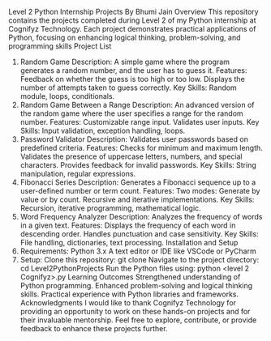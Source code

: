 Level 2 Python Internship Projects
By Bhumi Jain
Overview
This repository contains the projects completed during Level 2 of my Python internship at Cognifyz Technology. Each project demonstrates practical applications of Python, focusing on enhancing logical thinking, problem-solving, and programming skills
Project List
1. Random Game
Description: A simple game where the program generates a random number, and the user has to guess it.
Features:
Feedback on whether the guess is too high or too low.
Displays the number of attempts taken to guess correctly.
Key Skills: Random module, loops, conditionals.
2. Random Game Between a Range
Description: An advanced version of the random game where the user specifies a range for the random number.
Features:
Customizable range input.
Validates user inputs.
Key Skills: Input validation, exception handling, loops.
3. Password Validator
Description: Validates user passwords based on predefined criteria.
Features:
Checks for minimum and maximum length.
Validates the presence of uppercase letters, numbers, and special characters.
Provides feedback for invalid passwords.
Key Skills: String manipulation, regular expressions.
4. Fibonacci Series
Description: Generates a Fibonacci sequence up to a user-defined number or term count.
Features:
Two modes: Generate by value or by count.
Recursive and iterative implementations.
Key Skills: Recursion, iterative programming, mathematical logic.
5. Word Frequency Analyzer
Description: Analyzes the frequency of words in a given text.
Features:
Displays the frequency of each word in descending order.
Handles punctuation and case sensitivity.
Key Skills: File handling, dictionaries, text processing.
Installation and Setup
1. Requirements:
Python 3.x
A text editor or IDE like VSCode or PyCharm
2. Setup:
Clone this repository:
git clone 
Navigate to the project directory:
cd Level2PythonProjects
Run the Python files using:
python <level 2 Cognifyz>.py
Learning Outcomes
Strengthened understanding of Python programming.
Enhanced problem-solving and logical thinking skills.
Practical experience with Python libraries and frameworks.
Acknowledgments
I would like to thank Cognifyz Technology for providing an opportunity to work on these hands-on projects and for their invaluable mentorship.
Feel free to explore, contribute, or provide feedback to enhance these projects further.
